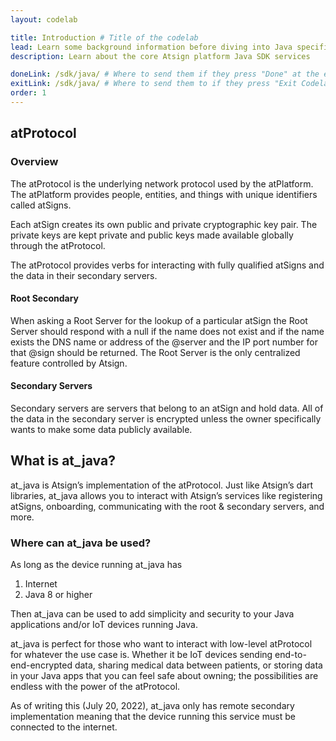 ```yaml
---
layout: codelab

title: Introduction # Title of the codelab
lead: Learn some background information before diving into Java specifics.
description: Learn about the core Atsign platform Java SDK services

doneLink: /sdk/java/ # Where to send them if they press "Done" at the end of the Codelab
exitLink: /sdk/java/ # Where to send them to if they press "Exit Codelab"
order: 1
---
```


## atProtocol

### Overview
The atProtocol is the underlying network protocol used by the atPlatform. The atPlatform provides people, entities, and things with unique identifiers called atSigns.

Each atSign creates its own public and private cryptographic key pair. The private keys are kept private and public keys made available globally through the atProtocol.

The atProtocol provides verbs for interacting with fully qualified atSigns and the data in their secondary servers.

#### Root Secondary
When asking a Root Server for the lookup of a particular atSign the Root Server should respond with a null if the name does not exist and if the name exists the DNS name or address of the @server and the IP port number for that @sign should be returned. The Root Server is the only centralized feature controlled by Atsign.

#### Secondary Servers
Secondary servers are servers that belong to an atSign and hold data. All of the data in the secondary server is encrypted unless the owner specifically wants to make some data publicly available.

## What is at_java?

at_java is Atsign’s implementation of the atProtocol. Just like Atsign’s dart libraries, at_java allows you to interact with Atsign’s services like registering atSigns, onboarding, communicating with the root & secondary servers, and more.

### Where can at_java be used?

As long as the device running at_java has
1. Internet
2. Java 8 or higher

Then at_java can be used to add simplicity and security to your Java applications and/or IoT devices running Java.

at_java is perfect for those who want to interact with low-level atProtocol for whatever the use case is. Whether it be IoT devices sending end-to-end-encrypted data, sharing medical data between patients, or storing data in your Java apps that you can feel safe about owning; the possibilities are endless with the power of the atProtocol.

As of writing this (July 20, 2022), at_java only has remote secondary implementation meaning that the device running this service must be connected to the internet.